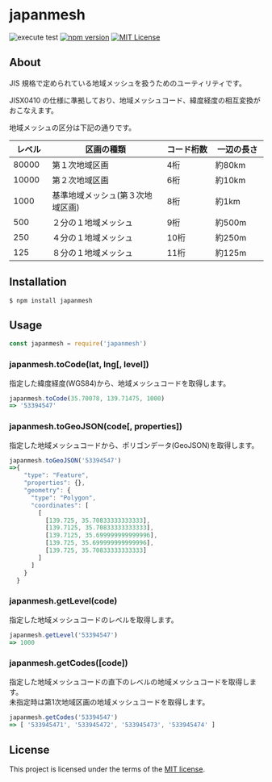 # japanmesh

![execute test](https://github.com/qazsato/japanmesh/actions/workflows/execute-test.yml/badge.svg)
[![npm version](https://badge.fury.io/js/japanmesh.svg)](https://badge.fury.io/js/japanmesh)
[![MIT License](http://img.shields.io/badge/license-MIT-blue.svg?style=flat)](LICENSE)

## About

JIS 規格で定められている地域メッシュを扱うためのユーティリティです。

JISX0410 の仕様に準拠しており、地域メッシュコード、緯度経度の相互変換がおこなえます。

地域メッシュの区分は下記の通りです。  

| レベル　 | 区画の種類　                  | コード桁数　 | 一辺の長さ　 |
| ------ | -------------------------- | --------- | --------- |
| 80000  | 第１次地域区画　               | 4桁　      | 約80km　   |
| 10000  | 第２次地域区画　               | 6桁　      | 約10km　   |
| 1000   | 基準地域メッシュ(第３次地域区画)　 | 8桁　      | 約1km　    |
| 500    | ２分の１地域メッシュ            | 9桁　      | 約500m　   |
| 250    | ４分の１地域メッシュ            | 10桁　     | 約250m　   |
| 125    | ８分の１地域メッシュ            | 11桁　     | 約125m　   |

## Installation

```
$ npm install japanmesh
```

## Usage

```javascript
const japanmesh = require('japanmesh')
```

### japanmesh.toCode(lat, lng[, level])

指定した緯度経度(WGS84)から、地域メッシュコードを取得します。  

```javascript
japanmesh.toCode(35.70078, 139.71475, 1000)
=> '53394547'
```

### japanmesh.toGeoJSON(code[, properties])

指定した地域メッシュコードから、ポリゴンデータ(GeoJSON)を取得します。  

```javascript
japanmesh.toGeoJSON('53394547')
=>{
    "type": "Feature",
    "properties": {},
    "geometry": {
      "type": "Polygon",
      "coordinates": [
        [
          [139.725, 35.70833333333333],
          [139.7125, 35.70833333333333],
          [139.7125, 35.699999999999996],
          [139.725, 35.699999999999996],
          [139.725, 35.70833333333333]
        ]
      ]
    }
  }
```

### japanmesh.getLevel(code)

指定した地域メッシュコードのレベルを取得します。  

```javascript
japanmesh.getLevel('53394547')
=> 1000
```

### japanmesh.getCodes([code])

指定した地域メッシュコードの直下のレベルの地域メッシュコードを取得します。  
未指定時は第1次地域区画の地域メッシュコードを取得します。

```javascript
japanmesh.getCodes('53394547')
=> [ '533945471', '533945472', '533945473', '533945474' ]
```

## License

This project is licensed under the terms of the [MIT license](https://github.com/qazsato/japanmesh/blob/master/LICENSE).